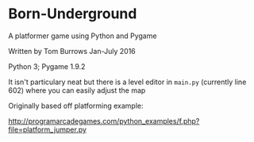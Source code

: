 # Born-Underground
A platformer game using Python and Pygame

Written by Tom Burrows
Jan-July 2016

Python 3; Pygame 1.9.2

It isn't particulary neat but there is a level editor in `main.py` (currently line 602) where you can easily adjust the map

Originally based off platforming example:

http://programarcadegames.com/python_examples/f.php?file=platform_jumper.py
